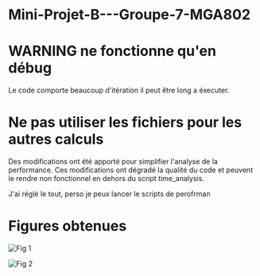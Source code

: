 # Mini-Projet-B---Groupe-7-MGA802
# WARNING  ne fonctionne qu'en débug
Le code comporte beaucoup d'itération il peut être long a éxecuter.

# Ne pas utiliser les fichiers pour les autres calculs
Des modifications ont été apporté pour simplifier l'analyse de la performance. Ces modifications ont dégradé la qualité du code et peuvent le rendre non fonctionnel en dehors du script time_analysis.

J'ai réglé le tout, perso je peux lancer le scripts de perofrman

# Figures obtenues 
![Fig 1](ressources/comparaison_temps_exec_methode.png)

![Fig 2](ressources/comparaison_temps_exec_n.png)
